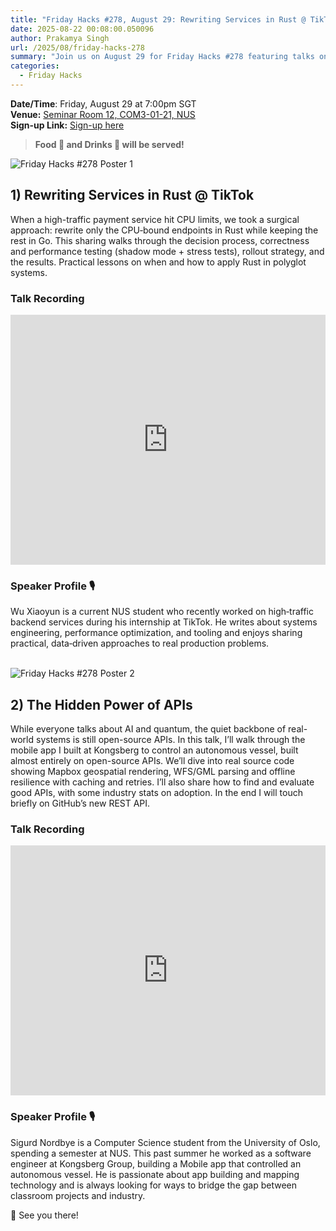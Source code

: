 ```yaml
---
title: "Friday Hacks #278, August 29: Rewriting Services in Rust @ TikTok + The Hidden Power of APIs"
date: 2025-08-22 00:08:00.050096
author: Prakamya Singh
url: /2025/08/friday-hacks-278
summary: "Join us on August 29 for Friday Hacks #278 featuring talks on 'Rewriting Services in Rust @ TikTok' and 'The Hidden Power of APIs'. Don't miss out on food, drinks, and insightful discussions!"
categories:
  - Friday Hacks
---
```


**Date/Time**: Friday, August 29 at 7:00pm SGT<br />
**Venue:** <a href="https://nusmods.com/venues/COM3-01-21">Seminar Room 12, COM3-01-21, NUS</a><br />
**Sign-up Link:** [Sign-up here](https://hckr.cc/fh-278-signup-non-nus)<br />

> **Food 🍕 and Drinks 🧋 will be served!**

<img src="/img/2025/fh/278-1.jpeg" alt="Friday Hacks #278 Poster 1" /><br />

## 1) Rewriting Services in Rust @ TikTok

When a high-traffic payment service hit CPU limits, we took a surgical approach: rewrite only the CPU‑bound endpoints in Rust while keeping the rest in Go. This sharing walks through the decision process, correctness and performance testing (shadow mode + stress tests), rollout strategy, and the results. Practical lessons on when and how to apply Rust in polyglot systems.

### Talk Recording

<div style="display: flex; justify-content: center;">
  <iframe width="720" height="400" src="https://www.youtube.com/embed/sELryGUfzMg?si=uZsThqcfXyeMzyRt" title="YouTube video player" frameborder="0" allow="accelerometer; autoplay; clipboard-write; encrypted-media; gyroscope; picture-in-picture; web-share" referrerpolicy="strict-origin-when-cross-origin" allowfullscreen></iframe>
</div>

### Speaker Profile 🎙️️

Wu Xiaoyun is a current NUS student who recently worked on high‑traffic backend services during his internship at TikTok. He writes about systems engineering, performance optimization, and tooling and enjoys sharing practical, data‑driven approaches to real production problems.
<br /><br />

<img src="/img/2025/fh/278-2.jpeg" alt="Friday Hacks #278 Poster 2" /><br />

## 2) The Hidden Power of APIs

While everyone talks about AI and quantum, the quiet backbone of real-world systems is still open-source APIs. In this talk, I’ll walk through the mobile app I built at Kongsberg to control an autonomous vessel, built almost entirely on open-source APIs. We’ll dive into real source code showing Mapbox geospatial rendering, WFS/GML parsing and offline resilience with caching and retries. I’ll also share how to find and evaluate good APIs, with some industry stats on adoption. In the end I will touch briefly on GitHub’s new REST API.

### Talk Recording

<div style="display: flex; justify-content: center;">
    <iframe width="720" height="400" src="https://www.youtube.com/embed/frGd5CqV1J4?si=01Ft9FfAoyv33GoM" title="YouTube video player" frameborder="0" allow="accelerometer; autoplay; clipboard-write; encrypted-media; gyroscope; picture-in-picture; web-share" referrerpolicy="strict-origin-when-cross-origin" allowfullscreen></iframe>
</div>

### Speaker Profile 🎙️️

Sigurd Nordbye is a Computer Science student from the University of Oslo, spending a semester at NUS. This past summer he worked as a software engineer at Kongsberg Group, building a Mobile app that controlled an autonomous vessel. He is passionate about app building and mapping technology and is always looking for ways to bridge the gap between classroom projects and industry.

👋 See you there!
